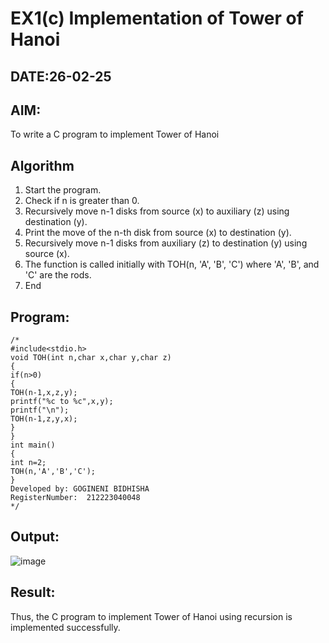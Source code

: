 # EX1(c) Implementation of Tower of Hanoi
## DATE:26-02-25
## AIM:
To write a C program to implement Tower of Hanoi

## Algorithm
1. Start the program. 
2. Check if n is greater than 0. 
3. Recursively move n-1 disks from source (x) to auxiliary (z) using destination (y). 
4. Print the move of the n-th disk from source (x) to destination (y). 
5. Recursively move n-1 disks from auxiliary (z) to destination (y) using source (x). 
6. The function is called initially with TOH(n, 'A', 'B', 'C') where 'A', 'B', and 'C' are the 
   rods. 
7. End
## Program:
```
/*
#include<stdio.h> 
void TOH(int n,char x,char y,char z) 
{ 
if(n>0) 
{ 
TOH(n-1,x,z,y); 
printf("%c to %c",x,y); 
printf("\n"); 
TOH(n-1,z,y,x); 
} 
} 
int main() 
{ 
int n=2; 
TOH(n,'A','B','C'); 
}
Developed by: GOGINENI BIDHISHA
RegisterNumber:  212223040048
*/
```

## Output:
![image](https://github.com/user-attachments/assets/8253c1e6-eee0-4509-bccb-7a8fe02ca4d3)



## Result:
Thus, the C program to implement Tower of Hanoi using recursion is implemented successfully.
